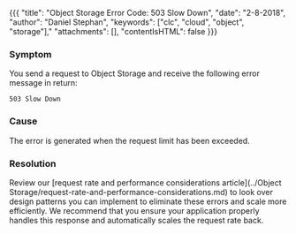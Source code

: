 {{{
  "title": "Object Storage Error Code: 503 Slow Down",
  "date": "2-8-2018",
  "author": "Daniel Stephan",
  "keywords": ["clc", "cloud", "object", "storage"],"
  "attachments": [],
  "contentIsHTML": false
}}}

### Symptom
You send a request to Object Storage and receive the following error message in return:
   ```
   503 Slow Down
   ```

### Cause
The error is generated when the request limit has been exceeded.

### Resolution
Review our [request rate and performance considerations article](../Object Storage/request-rate-and-performance-considerations.md) to look over design patterns you can implement to eliminate these errors and scale more efficiently. We recommend that you ensure your application properly handles this response and automatically scales the request rate back.
